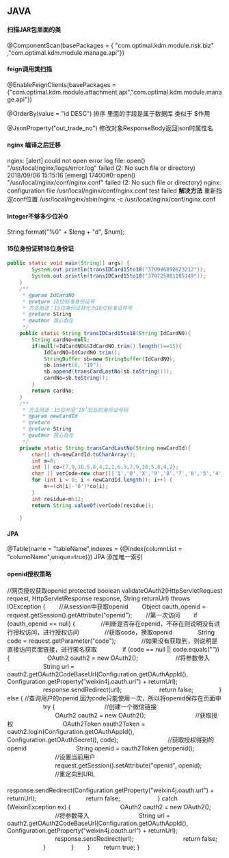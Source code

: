 ## JAVA

#### 扫描JAR包里面的类
@ComponentScan(basePackages = { "com.optimal.kdm.module.risk.biz" ,"com.optimal.kdm.module.manage.api"})

#### feign调用类扫描
@EnableFeignClients(basePackages = {"com.optimal.kdm.module.attachment.api","com.optimal.kdm.module.manage.api"})

@OrderBy(value = "id DESC") 排序 里面的字段是属于数据库 类似于 $作用

@JsonProperty("out_trade_no") 修改对象ResponseBody返回json时属性名


#### nginx 编译之后迁移
nginx: [alert] could not open error log file: open() "/usr/local/nginx/logs/error.log" failed (2: No such file or directory)
2018/09/06 15:15:16 [emerg] 17400#0: open() "/usr/local/nginx/conf/nginx.conf" failed (2: No such file or directory)
nginx: configuration file /usr/local/nginx/conf/nginx.conf test failed
**解决方法**
重新指定conf位置 /usr/local/nginx/sbin/nginx -c /usr/local/nginx/conf/nginx.conf

#### Integer不够多少位补0
String.format("%0" + $leng + "d", $num);

#### 15位身份证转18位身份证
```java
public static void main(String[] args) {
        System.out.println(transIDCard15to18("370986890623212"));
        System.out.println(transIDCard15to18("370725881105149"));
    }
    /**
     * @param IdCardNO
     * @return 18位标准身份证号
     * 方法用途：15位身份证转化为18位标准证件号
     * @return String
     * @author 我心自在
     */
    public static String transIDCard15to18(String IdCardNO){
        String cardNo=null;
        if(null!=IdCardNO&&IdCardNO.trim().length()==15){
            IdCardNO=IdCardNO.trim();
            StringBuffer sb=new StringBuffer(IdCardNO);
            sb.insert(6, "19");
            sb.append(transCardLastNo(sb.toString()));
            cardNo=sb.toString();
        }
        return cardNo;
    }
    /**
     * 方法用途：15位补全‘19’位后的身份证号码
     * @param newCardId
     * @return
     * @return String
     * @author 我心自在
     */
    private static String transCardLastNo(String newCardId){
        char[] ch=newCardId.toCharArray();
        int m=0;
        int [] co={7,9,10,5,8,4,2,1,6,3,7,9,10,5,8,4,2};
        char [] verCode=new char[]{'1','0','X','9','8','7','6','5','4','3','2'};
        for (int i = 0; i < newCardId.length(); i++) {
            m+=(ch[i]-'0')*co[i];
        }
        int residue=m%11;
        return String.valueOf(verCode[residue]);
         
    }
```

#### JPA
@Table(name = "tableName",indexes = {@Index(columnList = "columnName",unique=true)}) JPA 添加唯一索引

#### openid授权策略
//网页授权获取openid
protected boolean validateOAuth2(HttpServletRequest request, HttpServletResponse response, String returnUrl) throws IOException {
　　//从session中获取openid
　　Object oauth_openid = request.getSession().getAttribute("openid");
　　//第一次访问
　　if (oauth_openid == null) {
　　　　//判断是否存在openid，不存在则说明没有进行授权访问，进行授权访问
　　　　//获取code，换取openid
　　　　String code = request.getParameter("code");
　　　　//如果没有获取到，则说明是直接访问页面链接，进行匿名获取
　　　　if (code == null || code.equals("")) {
　　　　　　OAuth2 oauth2 = new OAuth2();
　　　　　　//将参数带入
　　　　　　String url = oauth2.getOAuth2CodeBaseUrl(Configuration.getOAuthAppId(), Configuration.getProperty("weixin4j.oauth.url") + returnUrl);
　　　　　　response.sendRedirect(url);
　　　　　　return false;
　　　　} else { //查询用户的openid,因为code只能使用一次，所以将openid保存在页面中
　　　　　　try {
　　　　　　　　//创建一个微信链接
　　　　　　　　OAuth2 oauth2 = new OAuth2();
　　　　　　　　//获取授权
　　　　　　　　OAuth2Token oauth2Token = oauth2.login(Configuration.getOAuthAppId(), Configuration.getOAuthSecret(), code);
　　　　　　　　//获取授权得到的openid
　　　　　　　　String openid = oauth2Token.getopenid();
　　　　　　　　//设置当前用户
　　　　　　　　request.getSession().setAttribute("openid", openid);
　　　　　　　　//重定向到URL
　　　　　　　　response.sendRedirect(Configuration.getProperty("weixin4j.oauth.url") + returnUrl);
　　　　　　　　return false;
　　　　　　} catch (WeixinException ex) {
　　　　　　　　OAuth2 oauth2 = new OAuth2();
　　　　　　　　//将参数带入
　　　　　　　　String url = oauth2.getOAuth2CodeBaseUrl(Configuration.getOAuthAppId(), Configuration.getProperty("weixin4j.oauth.url") + returnUrl);
　　　　　　　　response.sendRedirect(url);
　　　　　　　　return false;
　　　　　　}
　　　　}
　　}
　　return true;
}
